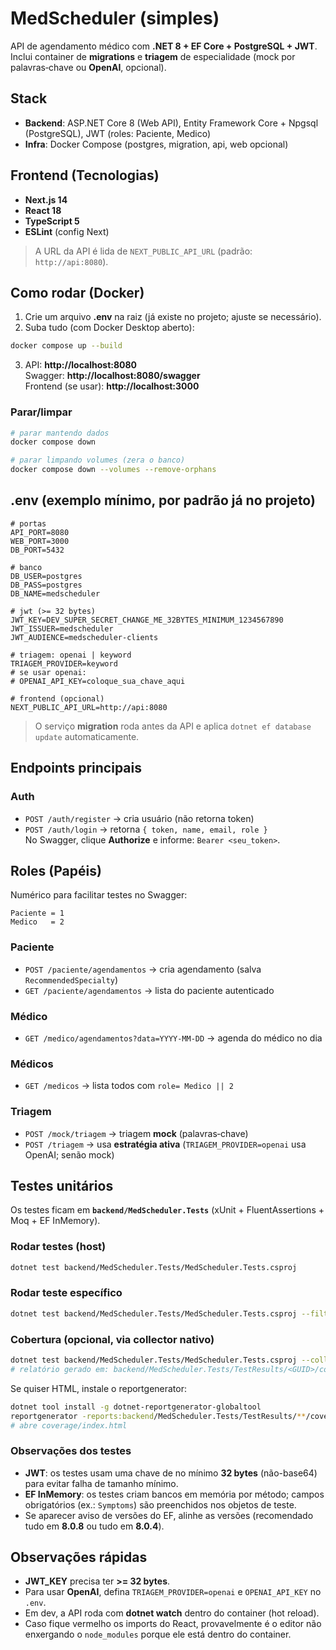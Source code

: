 # MedScheduler (simples)

API de agendamento médico com **.NET 8 + EF Core + PostgreSQL + JWT**. Inclui container de **migrations** e **triagem** de especialidade (mock por palavras‑chave ou **OpenAI**, opcional).

## Stack
- **Backend**: ASP.NET Core 8 (Web API), Entity Framework Core + Npgsql (PostgreSQL), JWT (roles: Paciente, Medico)
- **Infra**: Docker Compose (postgres, migration, api, web opcional)

## Frontend (Tecnologias)
- **Next.js 14**
- **React 18**
- **TypeScript 5**
- **ESLint** (config Next)  
> A URL da API é lida de `NEXT_PUBLIC_API_URL` (padrão: `http://api:8080`).

## Como rodar (Docker)
1) Crie um arquivo **.env** na raiz (já existe no projeto; ajuste se necessário).
2) Suba tudo (com Docker Desktop aberto):
```bash
docker compose up --build
```
3) API: **http://localhost:8080**  
   Swagger: **http://localhost:8080/swagger**  
   Frontend (se usar): **http://localhost:3000**

### Parar/limpar
```bash
# parar mantendo dados
docker compose down

# parar limpando volumes (zera o banco)
docker compose down --volumes --remove-orphans
```

## .env (exemplo mínimo, por padrão já no projeto)
```env
# portas
API_PORT=8080
WEB_PORT=3000
DB_PORT=5432

# banco
DB_USER=postgres
DB_PASS=postgres
DB_NAME=medscheduler

# jwt (>= 32 bytes)
JWT_KEY=DEV_SUPER_SECRET_CHANGE_ME_32BYTES_MINIMUM_1234567890
JWT_ISSUER=medscheduler
JWT_AUDIENCE=medscheduler-clients

# triagem: openai | keyword
TRIAGEM_PROVIDER=keyword
# se usar openai:
# OPENAI_API_KEY=coloque_sua_chave_aqui

# frontend (opcional)
NEXT_PUBLIC_API_URL=http://api:8080
```

> O serviço **migration** roda antes da API e aplica `dotnet ef database update` automaticamente.

## Endpoints principais
### Auth
- `POST /auth/register` → cria usuário (não retorna token)
- `POST /auth/login` → retorna `{ token, name, email, role }`  
No Swagger, clique **Authorize** e informe: `Bearer <seu_token>`.

## Roles (Papéis)
Numérico para facilitar testes no Swagger:
```
Paciente = 1
Medico   = 2
```

### Paciente
- `POST /paciente/agendamentos` → cria agendamento (salva `RecommendedSpecialty`)
- `GET /paciente/agendamentos` → lista do paciente autenticado

### Médico
- `GET /medico/agendamentos?data=YYYY-MM-DD` → agenda do médico no dia

### Médicos
- `GET /medicos` → lista todos com `role= Medico || 2`

### Triagem
- `POST /mock/triagem` → triagem **mock** (palavras‑chave)
- `POST /triagem` → usa **estratégia ativa** (`TRIAGEM_PROVIDER=openai` usa OpenAI; senão mock)

## Testes unitários

Os testes ficam em **`backend/MedScheduler.Tests`** (xUnit + FluentAssertions + Moq + EF InMemory).

### Rodar testes (host)
```bash
dotnet test backend/MedScheduler.Tests/MedScheduler.Tests.csproj
```

### Rodar teste específico
```bash
dotnet test backend/MedScheduler.Tests/MedScheduler.Tests.csproj --filter FullyQualifiedName~JwtAuthStrategyTests
```

### Cobertura (opcional, via collector nativo)
```bash
dotnet test backend/MedScheduler.Tests/MedScheduler.Tests.csproj --collect:"XPlat Code Coverage"
# relatório gerado em: backend/MedScheduler.Tests/TestResults/<GUID>/coverage.cobertura.xml
```
Se quiser HTML, instale o reportgenerator:
```bash
dotnet tool install -g dotnet-reportgenerator-globaltool
reportgenerator -reports:backend/MedScheduler.Tests/TestResults/**/coverage.cobertura.xml -targetdir:coverage
# abre coverage/index.html
```

### Observações dos testes
- **JWT**: os testes usam uma chave de no mínimo **32 bytes** (não-base64) para evitar falha de tamanho mínimo.
- **EF InMemory**: os testes criam bancos em memória por método; campos obrigatórios (ex.: `Symptoms`) são preenchidos nos objetos de teste.
- Se aparecer aviso de versões do EF, alinhe as versões (recomendado tudo em **8.0.8** ou tudo em **8.0.4**).

## Observações rápidas
- **JWT_KEY** precisa ter **>= 32 bytes**.
- Para usar **OpenAI**, defina `TRIAGEM_PROVIDER=openai` e `OPENAI_API_KEY` no `.env`.
- Em dev, a API roda com **dotnet watch** dentro do container (hot reload).
- Caso fique vermelho os imports do React, provavelmente é o editor não enxergando o `node_modules` porque ele está dentro do container. 
